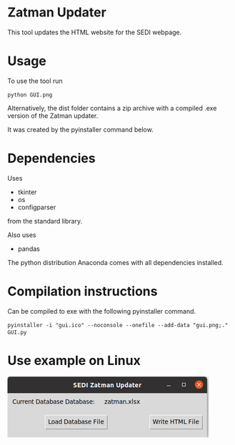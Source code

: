 # Zatman Updater
This tool updates the HTML website for the SEDI webpage.

# Usage
To use the tool run
```
python GUI.png
```

Alternatively, the dist folder contains a zip archive with a compiled
.exe version of the Zatman updater.

It was created by the pyinstaller command below.

# Dependencies
Uses
- tkinter
- os
- configparser

from the standard library.

Also uses
- pandas

The python distribution Anaconda comes with all dependencies installed.

# Compilation instructions
Can be compiled to exe with the following pyinstaller command.
```
pyinstaller -i "gui.ico" --noconsole --onefile --add-data "gui.png;." GUI.py
```

# Use example on Linux
![Example use](./tool_example.png)
